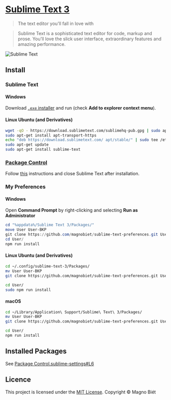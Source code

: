 # [Sublime Text 3](http://www.sublimetext.com/3)

> The text editor you'll fall in love with

> Sublime Text is a sophisticated text editor for code, markup and prose. You'll love the slick user interface, extraordinary features and amazing performance.

![Sublime Text](https://c758482.ssl.cf2.rackcdn.com/new_theme_large.png)

## Install

### Sublime Text

#### Windows

Download [`.exe` installer](https://www.sublimetext.com/3) and run (check **Add to explorer context menu**).

#### Linux Ubuntu (and Derivatives)

```bash
wget -qO - https://download.sublimetext.com/sublimehq-pub.gpg | sudo apt-key add -
sudo apt-get install apt-transport-https
echo "deb https://download.sublimetext.com/ apt/stable/" | sudo tee /etc/apt/sources.list.d/sublime-text.list
sudo apt-get update
sudo apt-get install sublime-text
```

### [Package Control](https://packagecontrol.io/)

Follow [this](https://packagecontrol.io/installation#Simple) instructions and close Sublime Text after installation.

### My Preferences

#### Windows

Open **Command Prompt** by right-clicking and selecting **Run as Administrator**

```powershell
cd "%appdata%/Sublime Text 3/Packages/"
move User User-BKP
git clone https://github.com/magnobiet/sublime-text-preferences.git User
cd User/
npm run install
```

#### Linux Ubuntu (and Derivatives)

```bash
cd ~/.config/sublime-text-3/Packages/
mv User User-BKP
git clone https://github.com/magnobiet/sublime-text-preferences.git User

cd User/
sudo npm run install
```

#### macOS

```bash
cd ~/Library/Application\ Support/Sublime\ Text\ 3/Packages/
mv User User-BKP
git clone https://github.com/magnobiet/sublime-text-preferences.git User

cd User/
npm run install
```

## Installed Packages

See [Package Control.sublime-settings#L6](Package%20Control.sublime-settings#L6)

## Licence

This project is licensed under the [MIT License](https://magno.mit-license.org/2014). Copyright © Magno Biét
